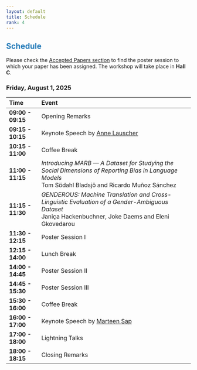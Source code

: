 ```yaml
---
layout: default
title: Schedule
rank: 4
---
```


## <span style="color:#267CB9"> Schedule</span>


Please check the [Accepted Papers section](https://gebnlp-workshop.github.io/papers.html) to find the poster session to which your paper has been assigned.
The workshop will take place in **Hall C**.

### Friday, August 1, 2025

| Time          | Event                                                                                                                                                                                                                           |
| :------------ | :---------------------------------------------------------------------------------------------------------------------------------------------------------------------------------------------------------------------------------------------------------------------------------------------------------------------------------------------------------------------------------------------------------------------------------------------------------- |
| **09:00 - 09:15** | Opening Remarks                                                                                                                                                                                                               |
| **09:15 - 10:15** | Keynote Speech by [Anne Lauscher](https://gebnlp-workshop.github.io/keynotes.html)                                                                                                                                                                                              |
| **10:15 - 11:00** | Coffee Break                                                                                                                                                                                                                  |
| **11:00 - 11:15** | <em>Introducing MARB — A Dataset for Studying the Social Dimensions of Reporting Bias in Language Models</em> <br>Tom Södahl Bladsjö and Ricardo Muñoz Sánchez |
| **11:15 - 11:30** | <em>GENDEROUS: Machine Translation and Cross-Linguistic Evaluation of a Gender-Ambiguous Dataset</em> <br>Janiça Hackenbuchner, Joke Daems and Eleni Gkovedarou |
| **11:30 - 12:15** | Poster Session I                                                                                                                                                                                                              |
| **12:15 - 14:00** | Lunch Break                                                                                                                                                                                                                   |
| **14:00 - 14:45** | Poster Session II                                                                                                                                                                                                             |
| **14:45 - 15:30** | Poster Session III                                                                                                                                                                                                            |
| **15:30 - 16:00** | Coffee Break                                                                                                                                                                                                                  |
| **16:00 - 17:00** | Keynote Speech by [Marteen Sap](https://gebnlp-workshop.github.io/keynotes.html)                                                                                                                                                                                                   |
| **17:00 - 18:00** | Lightning Talks                                                                                                                                                                                                               |
| **18:00 - 18:15** | Closing Remarks                                                                                                                                                                                                               |
